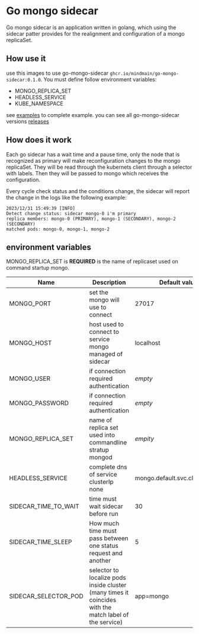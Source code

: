 # Go mongo sidecar

Go mongo sidecar is an application written in golang, which using the sidecar patter provides for the realignment and configuration of a mongo replicaSet.

## How use it

use this images to use go-mongo-sidecar `ghcr.io/mindmain/go-mongo-sidecar:0.1.0`.
You must define follow environment variables:

* MONGO_REPLICA_SET
* HEADLESS_SERVICE
* KUBE_NAMESPACE

see [examples](./examples/minikube.yaml) to complete example.
you can see all go-mongo-sidecar versions [releases](https://github.com/orgs/mindmain/packages?tab=packages&q=go-mongo-sidecar)

## How does it work

Each go sidecar has a wait time and a pause time, only the node that is recognized as primary will make reconfiguration changes to the mongo replicaSet.
They will be read through the kubernets client through a selector with labels.
Then they will be passed to mongo which receives the configuration.

Every cycle check status and the conditions change, the sidecar will report the change in the logs like the following example:

```text
2023/12/31 15:49:39 [INFO]
Detect change status: sidecar mongo-0 i'm primary
replica members: mongo-0 (PRIMARY), mongo-1 (SECONDARY), mongo-2 (SECONDARY)
matched pods: mongo-0, mongo-1, mongo-2
```

## environment variables

MONGO_REPLICA_SET is **REQUIRED** is the name of replicaset used on command startup mongo.

|Name|Description| Default value |
|---|---|---|
|MONGO_PORT| set the mongo will use to connect |27017|
|MONGO_HOST| host used to connect to service mongo managed of sidecar  |localhost|
|MONGO_USER| if connection required authentication |*empty*|
|MONGO_PASSWORD| if connection required authentication |*empty*|
|MONGO_REPLICA_SET| name of replica set used into commandline stratup mongod |*empity*|
|HEADLESS_SERVICE| complete dns of service clusterIp none  |mongo.default.svc.cluster.local|
|SIDECAR_TIME_TO_WAIT| time must wait sidecar before run|30|
|SIDECAR_TIME_SLEEP| How much time must pass between one status request and another |5|
|SIDECAR_SELECTOR_POD| selector to localize pods inside cluster (many times it coincides with the match label of the service) |app=mongo|

